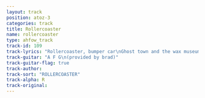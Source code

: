 ```yaml
---
layout: track
position: atoz-3
categories: track
title: Rollercoaster
name: rollercoaster
type: ahfow_track
track-id: 109
track-lyrics: "Rollercoaster, bumper car\nGhost town and the wax museum\nStinking drunk just like the pope(?)\nRollercoaster give me hope\n\nCyclone and the house of freaks\nNathan's hotdogs on the boardwalk\nRollercoaster, bumper car\nTwinkle twinkle little star\n\nRollercoaster, bumper car\nGhost town and the wax museum\nStinking drunk just like the pope(?)\nRollercoaster give me hope"
track-guitar: "A F G\n(provided by brad)"
track-guitar-flag: true
track-author: 
track-sort: "ROLLERCOASTER"
track-alpha: R
track-original: 
---
```

